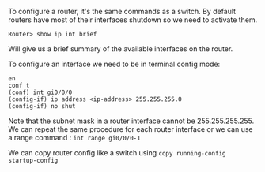 To configure a router, it's the same commands as a switch. By default routers have most of their interfaces shutdown so we need to activate them. 

```
Router> show ip int brief
```

Will give us a brief summary of the available interfaces on the router. 

To configure an interface we need to be in terminal config mode: 

```
en
conf t
(conf) int gi0/0/0
(config-if) ip address <ip-address> 255.255.255.0
(config-if) no shut
```

Note that the subnet mask in a router interface cannot be 255.255.255.255. We can repeat the same procedure for each router interface or we can use a range command : 
`int range gi0/0/0-1`

We can copy router config like a switch using `copy running-config startup-config` 
